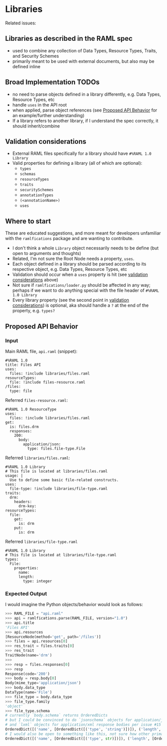 # Libraries


Related issues:


## Libraries as described in the RAML spec

* used to combine any collection of Data Types, Resource Types, Traits, and Security Schemes
* primarily meant to be used with external documents, but also may be defined inline

## Broad Implementation TODOs

* no need to parse objects defined in a library differently, e.g. Data Types, Resource Types, etc
* handle `uses` in the API root
* when applied, parse object references (see [Proposed API Behavior](#proposed-api-behavior) for an example/further understanding)
* If a library refers to another library, if I understand the spec correctly, it should inherit/combine

## Validation considerations

* External RAML files specifically for a library should have `#%RAML 1.0 Library`
* Valid properties for defining a library (all of which are optional):
    * `types`
    * `schemas`
    * `resourceTypes`
    * `traits`
    * `securitySchemes`
    * `annotationTypes`
    * `(<annotationName>)`
    * `uses`

## Where to start

These are educated suggestions, and more meant for developers unfamiliar with the `ramlfications` package and are wanting to contribute.

* I don't think a whole `Library` object necessarily needs to be define (but open to arguments and thoughts)
* Related, I'm not sure the Root Node needs a property, `uses`.
* Each object defined in a library should be parsed according to its respective object, e.g. Data Types, Resource Types, etc
* Validation should occur when a `uses` property is hit (see [validation considerations](#validation-considerations) above)
* Not sure if `ramlfications/loader.py` should be affected in any way; perhaps if we want to do anything special with the file header of `#%RAML 1.0 Library`
* Every library property (see the second point in [validation considerations](#validation-considerations)) is optional, aka should handle a `?` at the end of the property, e.g. `types?`

## Proposed API Behavior

### Input

Main RAML file, `api.raml` (snippet):

```RAML
#%RAML 1.0
title: Files API
uses:
  files: !include libraries/files.raml
resourceTypes:
  file: !include files-resource.raml
/files:
  type: file
```

Referred `files-resource.raml`:

```RAML
#%RAML 1.0 ResourceType
uses:
  files: !include libraries/files.raml
get:
  is: files.drm
  responses:
    200:
      body:
        application/json:
          type: files.file-type.File
```

Referred `libraries/files.raml`:

```RAML
#%RAML 1.0 Library
# This file is located at libraries/files.raml
usage: |
  Use to define some basic file-related constructs.
uses:
  file-type: !include libraries/file-type.raml
traits:
  drm:
    headers:
      drm-key:
resourceTypes:
  file:
    get:
      is: drm
    put:
      is: drm
```

Referred `libraries/file-type.raml`

```RAML
#%RAML 1.0 Library
# This file is located at libraries/file-type.raml
types:
  File:
    properties:
      name:
      length:
        type: integer
```

### Expected Output

I would imagine the Python objects/behavior would look as follows:

```python
>>> RAML_FILE = "api.raml"
>>> api = ramlfications.parse(RAML_FILE, version="1.0")
>>> api.title
'Files API'
>>> api.resources
[ResourceNode(method='get', path='/files')]
>>> files = api.resources[0]
>>> res_trait = files.traits[0]
>>> res_trait
TraitNode(name='drm')
>>>
>>> resp = files.responses[0]
>>> resp
Response(code='200')
>>> body = resp.body[0]
Body(mime_type='application/json')
>>> body.data_type
DataType(name='File')
>>> file_type = body.data_type
>>> file_type.family
'object'
>>> file_type.schema
# currently `body.schema` returns OrderedDicts
# but I could be convinced to do `jsonschema` objects for application/json
# and `lxml` objects for application/xml response bodies per issue #15
OrderedDict([('name', [OrderedDict([('type', 'string')])]), ('length', [OrderedDict([('type', 'integer')])]])
# I would also be open to something like this, not sure how other primative types would work:
OrderedDict([('name', [OrderedDict([('type', str)])]), ('length', [OrderedDict([('type', int)])]])

```
